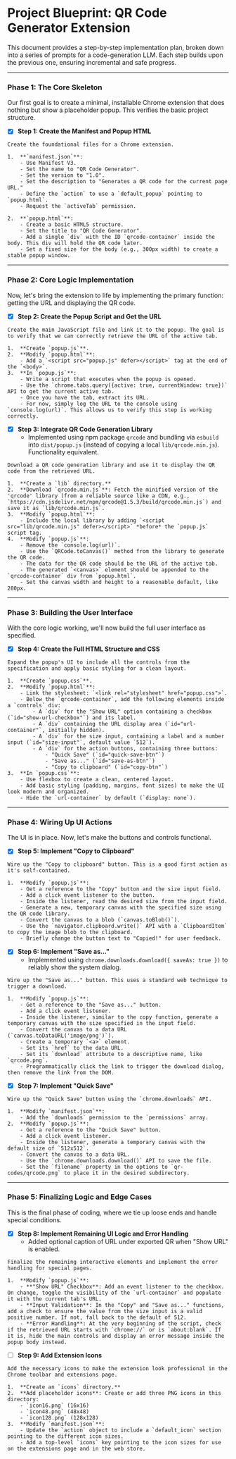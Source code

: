 # Project Blueprint: QR Code Generator Extension

This document provides a step-by-step implementation plan, broken down into a series of prompts for a code-generation LLM. Each step builds upon the previous one, ensuring incremental and safe progress.

---

### Phase 1: The Core Skeleton

Our first goal is to create a minimal, installable Chrome extension that does nothing but show a placeholder popup. This verifies the basic project structure.

- [x] **Step 1: Create the Manifest and Popup HTML**

```text
Create the foundational files for a Chrome extension.

1.  **`manifest.json`**:
    - Use Manifest V3.
    - Set the name to "QR Code Generator".
    - Set the version to "1.0".
    - Set the description to "Generates a QR code for the current page URL."
    - Define the `action` to use a `default_popup` pointing to `popup.html`.
    - Request the `activeTab` permission.

2.  **`popup.html`**:
    - Create a basic HTML5 structure.
    - Set the title to "QR Code Generator".
    - Add a single `div` with the ID `qrcode-container` inside the body. This div will hold the QR code later.
    - Set a fixed size for the body (e.g., 300px width) to create a stable popup window.
```

---

### Phase 2: Core Logic Implementation

Now, let's bring the extension to life by implementing the primary function: getting the URL and displaying the QR code.

- [x] **Step 2: Create the Popup Script and Get the URL**

```text
Create the main JavaScript file and link it to the popup. The goal is to verify that we can correctly retrieve the URL of the active tab.

1.  **Create `popup.js`**.
2.  **Modify `popup.html`**:
    - Add a `<script src="popup.js" defer></script>` tag at the end of the `<body>`.
3.  **In `popup.js`**:
    - Write a script that executes when the popup is opened.
    - Use the `chrome.tabs.query({active: true, currentWindow: true})` API to get the current active tab.
    - Once you have the tab, extract its URL.
    - For now, simply log the URL to the console using `console.log(url)`. This allows us to verify this step is working correctly.
```

- [x] **Step 3: Integrate QR Code Generation Library**
  - Implemented using npm package `qrcode` and bundling via `esbuild` into `dist/popup.js` (instead of copying a local `lib/qrcode.min.js`). Functionality equivalent.

```text
Download a QR code generation library and use it to display the QR code from the retrieved URL.

1.  **Create a `lib` directory.**
2.  **Download `qrcode.min.js`**: Fetch the minified version of the 'qrcode' library (from a reliable source like a CDN, e.g., `https://cdn.jsdelivr.net/npm/qrcode@1.5.3/build/qrcode.min.js`) and save it as `lib/qrcode.min.js`.
3.  **Modify `popup.html`**:
    - Include the local library by adding `<script src="lib/qrcode.min.js" defer></script>` *before* the `popup.js` script tag.
4.  **Modify `popup.js`**:
    - Remove the `console.log(url)`.
    - Use the `QRCode.toCanvas()` method from the library to generate the QR code.
    - The data for the QR code should be the URL of the active tab.
    - The generated `<canvas>` element should be appended to the `qrcode-container` div from `popup.html`.
    - Set the canvas width and height to a reasonable default, like 280px.
```

---

### Phase 3: Building the User Interface

With the core logic working, we'll now build the full user interface as specified.

- [x] **Step 4: Create the Full HTML Structure and CSS**

```text
Expand the popup's UI to include all the controls from the specification and apply basic styling for a clean layout.

1.  **Create `popup.css`**.
2.  **Modify `popup.html`**:
    - Link the stylesheet: `<link rel="stylesheet" href="popup.css">`.
    - Below the `qrcode-container`, add the following elements inside a `controls` div:
        - A `div` for the "Show URL" option containing a checkbox (`id="show-url-checkbox"`) and its label.
        - A `div` containing the URL display area (`id="url-container"`, initially hidden).
        - A `div` for the size input, containing a label and a number input (`id="size-input"`, default value `512`).
        - A `div` for the action buttons, containing three buttons:
            - "Quick Save" (`id="quick-save-btn"`)
            - "Save as..." (`id="save-as-btn"`)
            - "Copy to clipboard" (`id="copy-btn"`)
3.  **In `popup.css`**:
    - Use flexbox to create a clean, centered layout.
    - Add basic styling (padding, margins, font sizes) to make the UI look modern and organized.
    - Hide the `url-container` by default (`display: none`).
```

---

### Phase 4: Wiring Up UI Actions

The UI is in place. Now, let's make the buttons and controls functional.

- [x] **Step 5: Implement "Copy to Clipboard"**

```text
Wire up the "Copy to clipboard" button. This is a good first action as it's self-contained.

1.  **Modify `popup.js`**:
    - Get a reference to the "Copy" button and the size input field.
    - Add a click event listener to the button.
    - Inside the listener, read the desired size from the input field.
    - Generate a new, temporary canvas with the specified size using the QR code library.
    - Convert the canvas to a blob (`canvas.toBlob()`).
    - Use the `navigator.clipboard.write()` API with a `ClipboardItem` to copy the image blob to the clipboard.
    - Briefly change the button text to "Copied!" for user feedback.
```

- [x] **Step 6: Implement "Save as..."**
  - Implemented using `chrome.downloads.download({ saveAs: true })` to reliably show the system dialog.

```text
Wire up the "Save as..." button. This uses a standard web technique to trigger a download.

1.  **Modify `popup.js`**:
    - Get a reference to the "Save as..." button.
    - Add a click event listener.
    - Inside the listener, similar to the copy function, generate a temporary canvas with the size specified in the input field.
    - Convert the canvas to a data URL (`canvas.toDataURL('image/png')`).
    - Create a temporary `<a>` element.
    - Set its `href` to the data URL.
    - Set its `download` attribute to a descriptive name, like `qrcode.png`.
    - Programmatically click the link to trigger the download dialog, then remove the link from the DOM.
```

- [x] **Step 7: Implement "Quick Save"**

```text
Wire up the "Quick Save" button using the `chrome.downloads` API.

1.  **Modify `manifest.json`**:
    - Add the `downloads` permission to the `permissions` array.
2.  **Modify `popup.js`**:
    - Get a reference to the "Quick Save" button.
    - Add a click event listener.
    - Inside the listener, generate a temporary canvas with the default size of `512x512`.
    - Convert the canvas to a data URL.
    - Use the `chrome.downloads.download()` API to save the file.
    - Set the `filename` property in the options to `qr-codes/qrcode.png` to place it in the desired subdirectory.
```

---

### Phase 5: Finalizing Logic and Edge Cases

This is the final phase of coding, where we tie up loose ends and handle special conditions.

- [x] **Step 8: Implement Remaining UI Logic and Error Handling**
  - Added optional caption of URL under exported QR when "Show URL" is enabled.

```text
Finalize the remaining interactive elements and implement the error handling for special pages.

1.  **Modify `popup.js`**:
    - **"Show URL" Checkbox**: Add an event listener to the checkbox. On change, toggle the visibility of the `url-container` and populate it with the current tab's URL.
    - **Input Validation**: In the "Copy" and "Save as..." functions, add a check to ensure the value from the size input is a valid positive number. If not, fall back to the default of 512.
    - **Error Handling**: At the very beginning of the script, check if the retrieved URL starts with `chrome://` or is `about:blank`. If it is, hide the main controls and display an error message inside the popup body instead.
```

- [ ] **Step 9: Add Extension Icons**

```text
Add the necessary icons to make the extension look professional in the Chrome toolbar and extensions page.

1.  **Create an `icons` directory.**
2.  **Add placeholder icons**: Create or add three PNG icons in this directory:
    - `icon16.png` (16x16)
    - `icon48.png` (48x48)
    - `icon128.png` (128x128)
3.  **Modify `manifest.json`**:
    - Update the `action` object to include a `default_icon` section pointing to the different icon sizes.
    - Add a top-level `icons` key pointing to the icon sizes for use on the extensions page and in the web store.
```
